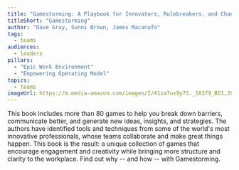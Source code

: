 ```yaml
---
title: "Gamestorming: A Playbook for Innovators, Rulebreakers, and Changemakers"
titleShort: "Gamestorming" 
author: "Dave Gray, Sunni Brown, James Macanufo"
tags:
  - teams
audiences: 
  - leaders
pillars:
  - "Epic Work Environment"
  - "Empowering Operating Model"
topics:
  - teams
imageUrl: https://m.media-amazon.com/images/I/41za7ux9y7S._SX379_BO1,204,203,200_.jpg
---
```


This book includes more than 80 games to help you break down barriers, communicate better, and generate new ideas, insights, and strategies. The authors have identified tools and techniques from some of the world's most innovative professionals, whose teams collaborate and make great things happen. This book is the result: a unique collection of games that encourage engagement and creativity while bringing more structure and clarity to the workplace. Find out why -- and how -- with Gamestorming.